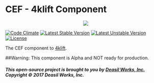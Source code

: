 CEF - 4klift Component
======================


<p align="center"><a href="https://github.com/deasilworks/4klift" target="_blank">
    <img src="https://raw.githubusercontent.com/deasilworks/4klift/master/assets/4KLIFT_Component_CEF.png">
</a></p>


[![Code Climate](http://img.shields.io/codeclimate/github/deasilworks/cef.svg)](https://codeclimate.com/github/deasilworks/4klift)
[![Latest Stable Version](https://poser.pugx.org/deasilworks/cef/v/stable)](https://packagist.org/packages/deasilworks/4klift)
[![Latest Unstable Version](https://poser.pugx.org/deasilworks/cef/v/unstable)](https://packagist.org/packages/deasilworks/4klift)
[![License](https://poser.pugx.org/deasilworks/4klift/license)](https://packagist.org/packages/deasilworks/4klift)

The CEF component to [4klift](https://github.com/deasilworks/4klift).

##Warning: This component is Alpha and NOT ready for production.


##### This open-source project is brought to you by [Deasil Works, Inc.](http://deasil.works/) Copyright &copy; 2017 Deasil Works, Inc.
